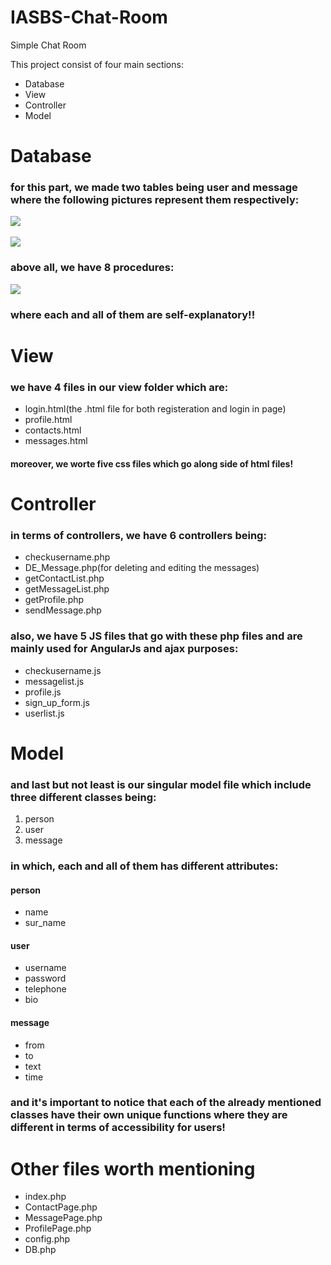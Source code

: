 # IASBS-Chat-Room
Simple Chat Room

<p>This project consist of four main sections:</p>
<ul>
    <li>Database</li>
    <li>View</li>
    <li>Controller</li>
    <li>Model</li>
</ul>

<h1>Database</h1>
<p><h3>for this part, we made two tables being user and message where the following pictures represent them respectively:</h3></p>
<image src="/view/shared/2.png"></image>
<br></br>
<image src="/view/shared/1.png"></image>
<h3>above all, we have 8 procedures:</h3>
<image src="/view/shared/3.png"></image>
<h3>where each and all of them are self-explanatory!!</h3>

<h1>View</h1>
<p><h3>we have 4 files in our view folder which are:</h3></p>
<ul>
    <li>login.html(the .html file for both registeration and login in page)</li>
    <li>profile.html</li>
    <li>contacts.html</li>
    <li>messages.html</li>
</ul>
<p><h4>moreover, we worte five css files which go along side of html files!</h4></p>

<h1>Controller</h1>
<p><h3>in terms of controllers, we have 6 controllers being:</h3></p>
<ul>
    <li>checkusername.php</li>
    <li>DE_Message.php(for deleting and editing the messages)</li>
    <li>getContactList.php</li>
    <li>getMessageList.php</li>
    <li>getProfile.php</li>
    <li>sendMessage.php</li>
</ul>
<p><h3>also, we have 5 JS files that go with these php files and are mainly used for AngularJs and ajax purposes:</h3></p>
<ul>
    <li>checkusername.js</li>
    <li>messagelist.js</li>
    <li>profile.js</li>
    <li>sign_up_form.js</li>
    <li>userlist.js</li>
</ul>
<h1>Model</h1>
<p><h3>and last but not least is our singular model file which include three different classes being:</h3></p>
<ol>
    <li>person</li>
    <li>user</li>
    <li>message</li>
</ol>
<p><h3>in which, each and all of them has different attributes:</h3></p>
<p><h4>person</h4></p>
<ul>
    <li>name</li>
    <li>sur_name</li>
</ul>
<p><h4>user</h4></p>
<ul>
    <li>username</li>
    <li>password</li>
    <li>telephone</li>
    <li>bio</li>
</ul>
<p><h4>message</h4></p>
<ul>
    <li>from</li>
    <li>to</li>
    <li>text</li>
    <li>time</li>
</ul>
<p><h3>and it's important to notice that each of the already mentioned classes have their own unique functions where they are different in terms of
    accessibility for users!
</h3></p>
<h1>Other files worth mentioning</h1>
<ul>
    <li>index.php</li>
    <li>ContactPage.php</li>
    <li>MessagePage.php</li>
    <li>ProfilePage.php</li>
    <li>config.php</li>
    <li>DB.php</li>
</ul>
